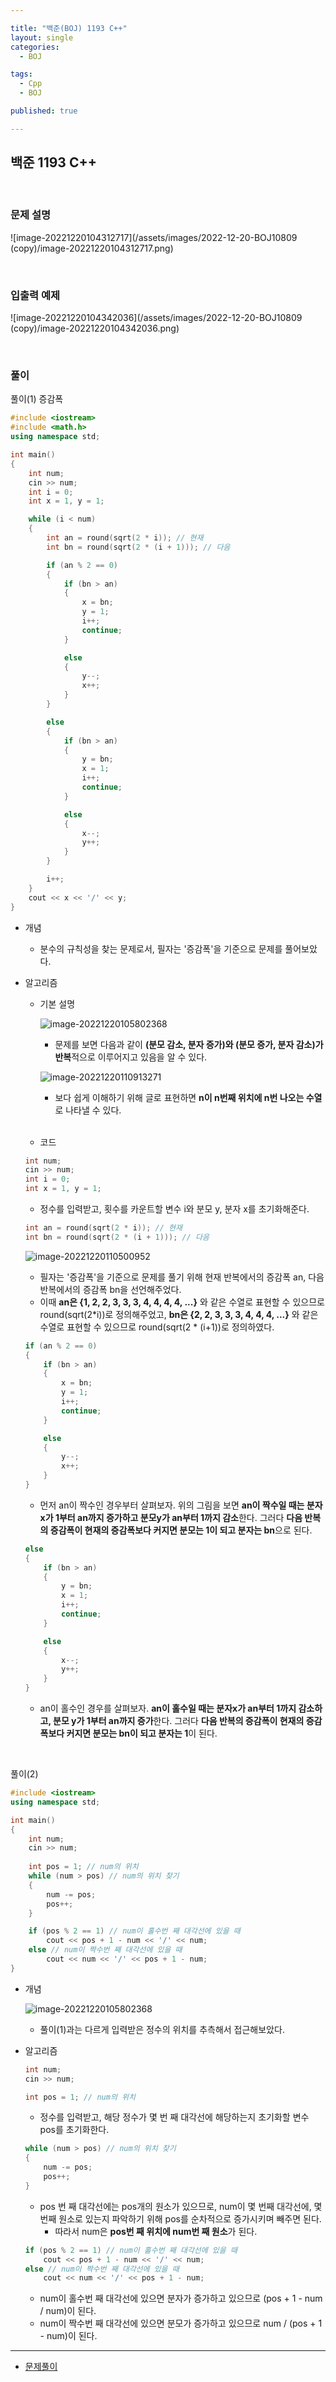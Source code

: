 ```yaml
---

title: "백준(BOJ) 1193 C++"
layout: single
categories:
  - BOJ

tags:
  - Cpp
  - BOJ

published: true

---
```


## 백준 1193 C++

<br>

### 문제 설명

![image-20221220104312717](/assets/images/2022-12-20-BOJ10809 (copy)/image-20221220104312717.png)

<br>

### 입출력 예제

![image-20221220104342036](/assets/images/2022-12-20-BOJ10809 (copy)/image-20221220104342036.png)

<br>

### 풀이

풀이(1) 증감폭

```cpp
#include <iostream>
#include <math.h>
using namespace std;

int main()
{
	int num;
	cin >> num;
	int i = 0;
	int x = 1, y = 1;

	while (i < num)
	{
		int an = round(sqrt(2 * i)); // 현재
		int bn = round(sqrt(2 * (i + 1))); // 다음

		if (an % 2 == 0)
		{
			if (bn > an)
			{
				x = bn;
				y = 1;
				i++;
				continue;
			}

			else
			{
				y--;
				x++;
			}
		}

		else
		{
			if (bn > an)
			{
				y = bn;
				x = 1;
				i++;
				continue;
			}

			else
			{
				x--;
				y++;
			}
		}

		i++;
	}
	cout << x << '/' << y;
}
```

- 개념
  - 분수의 규칙성을 찾는 문제로서, 필자는 '증감폭'을 기준으로 문제를 풀어보았다.

- 알고리즘

  - 기본 설명

    ![image-20221220105802368](/assets/images/2022-12-20-BOJ1193/image-20221220105802368.png)

    - 문제를 보면 다음과 같이 **(분모 감소, 분자 증가)와 (분모 증가, 분자 감소)가 반복**적으로 이루어지고 있음을 알 수 있다. 

    ![image-20221220110913271](/assets/images/2022-12-20-BOJ1193/image-20221220110913271.png)

    - 보다 쉽게 이해하기 위해 글로 표현하면 **n이 n번째 위치에 n번 나오는 수열**로 나타낼 수 있다.

    <br>

  - 코드

  ```cpp
  int num;
  cin >> num;
  int i = 0;
  int x = 1, y = 1;
  ```

  - 정수를 입력받고, 횟수를 카운트할 변수 i와 분모 y, 분자 x를 초기화해준다.

  ```cpp
  int an = round(sqrt(2 * i)); // 현재
  int bn = round(sqrt(2 * (i + 1))); // 다음
  ```

  ![image-20221220110500952](/assets/images/2022-12-20-BOJ1193/image-20221220110500952.png)

  - 필자는 '증감폭'을 기준으로 문제를 풀기 위해 현재 반복에서의 증감폭 an, 다음 반복에서의 증감폭 bn을 선언해주었다.
  - 이때 **an은 {1, 2, 2, 3, 3, 3, 4, 4, 4, 4, ...}** 와 같은 수열로 표현할 수 있으므로 round(sqrt(2*i))로 정의해주었고, **bn은 {2, 2, 3, 3, 3, 4, 4, 4, ...}** 와 같은 수열로 표현할 수 있으므로 round(sqrt(2 * (i+1))로 정의하였다. 

  ```cpp
  if (an % 2 == 0)
  {
      if (bn > an)
      {
          x = bn;
          y = 1;
          i++;
          continue;
      }
  
      else
      {
          y--;
          x++;
      }
  }
  ```

  - 먼저 an이 짝수인 경우부터 살펴보자. 위의 그림을 보면 **an이 짝수일 때는 분자x가 1부터 an까지 증가하고 분모y가 an부터 1까지 감소**한다. 그러다 **다음 반복의 증감폭이 현재의 증감폭보다 커지면 분모는 1이 되고 분자는 bn**으로 된다.

  ```cpp
  else
  {
      if (bn > an)
      {
          y = bn;
          x = 1;
          i++;
          continue;
      }
  
      else
      {
          x--;
          y++;
      }
  }
  ```

  - an이 홀수인 경우를 살펴보자. **an이 홀수일 때는 분자x가 an부터 1까지 감소하고, 분모 y가 1부터 an까지 증가**한다. 그러다 **다음 반복의 증감폭이 현재의 증감폭보다 커지면 분모는 bn이 되고 분자는 1**이 된다.

<br>

풀이(2) 

```cpp
#include <iostream>
using namespace std;

int main() 
{
	int num;
	cin >> num;
	
	int pos = 1; // num의 위치
	while (num > pos) // num의 위치 찾기
	{
		num -= pos;
		pos++;
	}

	if (pos % 2 == 1) // num이 홀수번 째 대각선에 있을 때
		cout << pos + 1 - num << '/' << num;
	else // num이 짝수번 째 대각선에 있을 때
		cout << num << '/' << pos + 1 - num;
}
```

- 개념

  ![image-20221220105802368](../assets/images/2022-12-20-BOJ1193/image-20221220105802368.png)

  - 풀이(1)과는 다르게 입력받은 정수의 위치를 추측해서 접근해보았다. 

- 알고리즘

  ```cpp
  int num;
  cin >> num;
  
  int pos = 1; // num의 위치
  ```

  - 정수를 입력받고, 해당 정수가 몇 번 째 대각선에 해당하는지 초기화할 변수 pos를 초기화한다.

  ```cpp
  while (num > pos) // num의 위치 찾기
  {
      num -= pos;
      pos++;
  }
  ```

  - pos 번 째 대각선에는 pos개의 원소가 있으므로, num이 몇 번째 대각선에, 몇 번째 원소로 있는지 파악하기 위해 pos를 순차적으로 증가시키며 빼주면 된다.
    - 따라서 num은 **pos번 째 위치에 num번 째 원소**가 된다.

  ```cpp
  if (pos % 2 == 1) // num이 홀수번 째 대각선에 있을 때
      cout << pos + 1 - num << '/' << num;
  else // num이 짝수번 째 대각선에 있을 때
      cout << num << '/' << pos + 1 - num;
  ```

  - num이 홀수번 째 대각선에 있으면 분자가 증가하고 있으므로 (pos + 1 - num / num)이 된다.
  - num이 짝수번 째 대각선에 있으면 분모가 증가하고 있으므로 num / (pos + 1 - num)이 된다.

---

- [문제풀이](https://www.acmicpc.net/user/malove8466)


